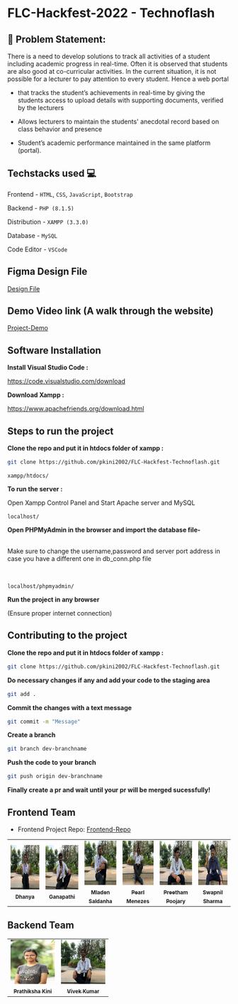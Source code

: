 # FLC-Hackfest-2022 - Technoflash

## 📌 Problem Statement: 

There is a need to develop solutions to track all activities of a student including academic progress in real-time. Often it is observed that students are also good at co-curricular activities. In the current situation, it is not possible for a lecturer to pay attention to every student. Hence a web portal

- that tracks the student’s achievements in real-time by giving the students access to upload details with supporting documents, verified by the lecturers

- Allows lecturers to maintain the students' anecdotal record based on class behavior and presence

- Student’s academic performance maintained in the same platform (portal).

## Techstacks used 💻

Frontend - `HTML`, `CSS`, `JavaScript`, `Bootstrap`

Backend - `PHP (8.1.5)`

Distribution - `XAMPP (3.3.0)`

Database - `MySQL` 

Code Editor - `VSCode`

## Figma Design File 

<a href="https://drive.google.com/file/d/10tudXYHhKj4QX60Y6QvvpOJHEB2-DPvB/view?usp=sharing" target="_blank">Design File </a>

## Demo Video link (A walk through the website)

<a href="https://drive.google.com/file/d/1dEZfWDrJguHEaJNXq9LLgNIFS__MfFVW/view?usp=sharing">Project-Demo</a>

## Software Installation 

**Install Visual Studio Code :** 

https://code.visualstudio.com/download
   

**Download Xampp :**

https://www.apachefriends.org/download.html 

## Steps to run the project

**Clone the repo and put it in htdocs folder of xampp :** 

```bash
git clone https://github.com/pkini2002/FLC-Hackfest-Technoflash.git
```

```
xampp/htdocs/
```

**To run the server :**

Open Xampp Control Panel and Start Apache server and MySQL

```
localhost/
```

**Open PHPMyAdmin in the browser and import the database file-**
<br/><br/>
<p>Make sure to change the username,password and server port address in case you have a different one in db_conn.php file</p>
<br/>

```
localhost/phpmyadmin/
```

**Run the project in any browser**

(Ensure proper internet connection)

## Contributing to the project 

**Clone the repo and put it in htdocs folder of xampp :** 

```bash
git clone https://github.com/pkini2002/FLC-Hackfest-Technoflash.git
```

**Do necessary changes if any and add your code to the staging area**

```bash
git add .
```

**Commit the changes with a text message**

```bash
git commit -m "Message"
```

**Create a branch** 
```bash
git branch dev-branchname
```

**Push the code to your branch**
```bash
git push origin dev-branchname
```

**Finally create a pr and wait until your pr will be merged sucessfully!**

## Frontend Team
- Frontend Project Repo: <a href="https://github.com/SassyAjumma/Technoflash">Frontend-Repo </a>
<table>
  <tbody>
    <tr>
      <td align="center"><a href="https://github.com/Dhanya16"><img src="credits/dhanya.jpg" alt="Dhanya" width="100" height="100"/><br /><sub><b>Dhanya</b></sub></a><br /></td>
      <td align="center"><a href="https://github.com/ganapathi3689"><img src="credits/ganapati.jpg" width="100" height="100" alt="Ganapathi"/><br /><sub><b>Ganapathi</b></sub></a><br /></td>  
      <td align="center"><a href="https://github.com/Mladeen"><img src="credits/mladen.jpg" width="100" height="100" alt="Mladen"/><br /><sub><b>Mladen Saldanha</b></sub></a><br /></td>
       <td align="center"><a href="https://github.com/SassyAjumma"><img src="credits/pearl.jpg" width="100" height="100" alt="Pearl"/><br /><sub><b>Pearl Menezes</b></sub></a><br /></td>
        <td align="center"><a href="https://github.com/preethampoojary"><img src="credits/preetham.jpg" width="100" height="100" alt="Preetham"/><br /><sub><b>Preetham Poojary</b></sub></a><br /></td>
         <td align="center"><a href="https://github.com/swapisticated"><img src="credits/swapnil.jpg" width="100" height="100" alt="Swapnil"/><br /><sub><b>Swapnil Sharma</b></sub></a><br /></td>
    </tr>
</tbody>
</table>

## Backend Team

<table>
  <tbody>
    <tr>
      <td align="center"><a href="https://github.com/pkini2002"><img src="credits/kini.jpg" alt="Prathiksha" width="100" height="100"/><br /><sub><b>Prathiksha Kini</b></sub></a><br /></td>
      <td align="center"><a href="https://github.com/Vive007"><img src="credits/vivek.jpg" width="100" height="100" alt="Vivek"/><br /><sub><b>Vivek Kumar</b></sub></a><br /></td>  
    </tr>
</tbody>
</table>

